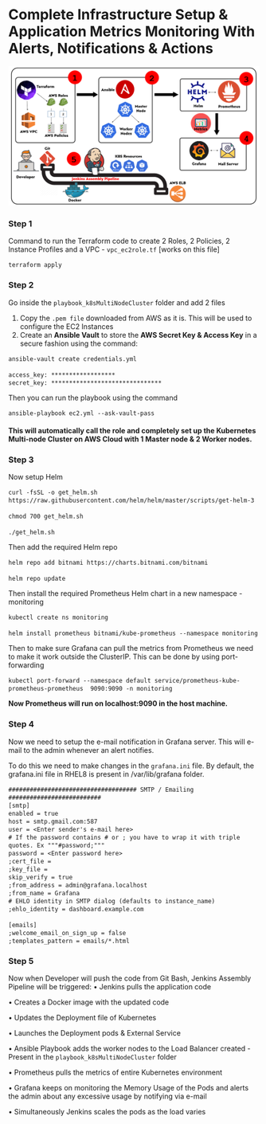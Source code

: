 # Complete Infrastructure Setup & Application Metrics Monitoring With Alerts, Notifications & Actions

![DevOps Project Design Architecture](https://github.com/Dakshjain1/DevOps_Project_Files/raw/main/Devops%20Project%20Arch%20Diagram.PNG)

### **Step 1**

Command to run the Terraform code to create 2 Roles, 2 Policies, 2 Instance Profiles and a VPC  -  ```vpc_ec2role.tf``` [works on this file]
```
terraform apply
```

### **Step 2**

Go inside the ```playbook_k8sMultiNodeCluster``` folder and add 2 files
1. Copy the ```.pem file``` downloaded from AWS as it is. This will be used to configure the EC2 Instances
2. Create an **Ansible Vault** to store the **AWS Secret Key & Access Key** in a secure fashion using the command:
```
ansible-vault create credentials.yml

access_key: ******************
secret_key: *******************************
```
Then you can run the playbook using the command 
```
ansible-playbook ec2.yml --ask-vault-pass
```
#### This will automatically call the role and completely set up the Kubernetes Multi-node Cluster on AWS Cloud with 1 Master node & 2 Worker nodes.

### **Step 3**

Now setup Helm
```
curl -fsSL -o get_helm.sh https://raw.githubusercontent.com/helm/helm/master/scripts/get-helm-3

chmod 700 get_helm.sh

./get_helm.sh
```
Then add the required Helm repo
```
helm repo add bitnami https://charts.bitnami.com/bitnami

helm repo update
```
Then install the required Prometheus Helm chart in a new namespace - monitoring
```
kubectl create ns monitoring

helm install prometheus bitnami/kube-prometheus --namespace monitoring
```
Then to make sure Grafana can pull the metrics from Prometheus we need to make it work outside the ClusterIP. This can be done by using port-forwarding
```
kubectl port-forward --namespace default service/prometheus-kube-prometheus-prometheus  9090:9090 -n monitoring
```
**Now Prometheus will run on localhost:9090 in the host machine.**

### **Step 4**

Now we need to setup the e-mail notification in Grafana server. This will e-mail to the admin whenever an alert notifies.

To do this we need to make changes in the ```grafana.ini``` file.
By default, the grafana.ini file in RHEL8 is present in /var/lib/grafana folder.

```
#################################### SMTP / Emailing ##########################
[smtp]
enabled = true
host = smtp.gmail.com:587
user = <Enter sender's e-mail here>
# If the password contains # or ; you have to wrap it with triple quotes. Ex """#password;"""
password = <Enter password here>
;cert_file =
;key_file =
skip_verify = true
;from_address = admin@grafana.localhost
;from_name = Grafana
# EHLO identity in SMTP dialog (defaults to instance_name)
;ehlo_identity = dashboard.example.com

[emails]
;welcome_email_on_sign_up = false
;templates_pattern = emails/*.html
```

### **Step 5**

Now when Developer will push the code from Git Bash, Jenkins Assembly Pipeline will be triggered:
•	Jenkins pulls the application code

•	Creates a Docker image with the updated code

•	Updates the Deployment file of Kubernetes 

•	Launches the Deployment pods & External Service

•	Ansible Playbook adds the worker nodes to the Load Balancer created - Present in the ```playbook_k8sMultiNodeCluster``` folder

•	Prometheus pulls the metrics of entire Kubernetes environment

•	Grafana keeps on monitoring the Memory Usage of the Pods and alerts the admin about any excessive usage by notifying via e-mail

•	Simultaneously Jenkins scales the pods as the load varies


